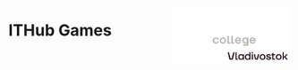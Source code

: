<img src='https://raw.githubusercontent.com/ithubgames/.github/main/profile/123158043.png' align='right' height=100></img>
# ITHub Games
